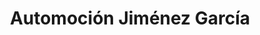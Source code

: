 ---
title: "Automoción Jiménez García"
url: /atarfe/automocion-jimenez-garcia/
shop: reparación de automóviles
---